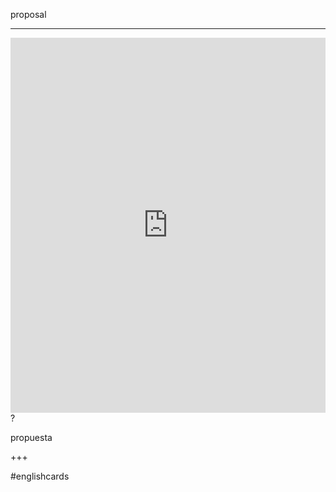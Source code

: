 proposal
___
<iframe src="https://youglish.com/pronounce/proposal/english" style="width:100%; height:600px;" frameborder="0"></iframe>
?

propuesta
<!--SR:!2025-03-25,3,250-->
+++

#englishcards